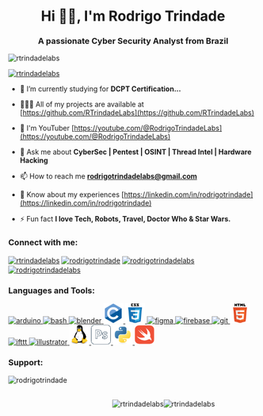 <h1 align="center">Hi 🖖🏻, I'm Rodrigo Trindade</h1>
<h3 align="center">A passionate Cyber Security Analyst from Brazil</h3>

<p align="left"> <img src="https://komarev.com/ghpvc/?username=rtrindadelabs&label=Profile%20views&color=0e75b6&style=flat" alt="rtrindadelabs" /> </p>

<p align="left"> <a href="https://twitter.com/rtrindadelabs" target="blank"><img src="https://img.shields.io/twitter/follow/rtrindadelabs?logo=twitter&style=for-the-badge" alt="rtrindadelabs" /></a> </p>

- 🌱 I’m currently studying for **DCPT Certification...**

- 👨🏻‍💻 All of my projects are available at [https://github.com/RTrindadeLabs](https://github.com/RTrindadeLabs)

- 🎥 I'm YouTuber [https://youtube.com/@RodrigoTrindadeLabs](https://youtube.com/@RodrigoTrindadeLabs)

- 💬 Ask me about **CyberSec | Pentest | OSINT | Thread Intel | Hardware Hacking**

- 📫 How to reach me **rodrigotrindadelabs@gmail.com**

- 📄 Know about my experiences [https://linkedin.com/in/rodrigotrindade](https://linkedin.com/in/rodrigotrindade)

- ⚡ Fun fact **I love Tech, Robots, Travel, Doctor Who & Star Wars.**

<h3 align="left">Connect with me:</h3>
<p align="left">
<a href="https://twitter.com/rtrindadelabs" target="blank"><img align="center" src="https://raw.githubusercontent.com/rahuldkjain/github-profile-readme-generator/master/src/images/icons/Social/twitter.svg" alt="rtrindadelabs" height="30" width="40" /></a>
<a href="https://linkedin.com/in/rodrigotrindade" target="blank"><img align="center" src="https://raw.githubusercontent.com/rahuldkjain/github-profile-readme-generator/master/src/images/icons/Social/linked-in-alt.svg" alt="rodrigotrindade" height="30" width="40" /></a>
<a href="https://instagram.com/rodrigotrindadelabs" target="blank"><img align="center" src="https://raw.githubusercontent.com/rahuldkjain/github-profile-readme-generator/master/src/images/icons/Social/instagram.svg" alt="rodrigotrindadelabs" height="30" width="40" /></a>
<a href="https://www.youtube.com/c/rodrigotrindadelabs" target="blank"><img align="center" src="https://raw.githubusercontent.com/rahuldkjain/github-profile-readme-generator/master/src/images/icons/Social/youtube.svg" alt="rodrigotrindadelabs" height="30" width="40" /></a>
</p>

<h3 align="left">Languages and Tools:</h3>
<p align="left"> <a href="https://www.arduino.cc/" target="_blank" rel="noreferrer"> <img src="https://cdn.worldvectorlogo.com/logos/arduino-1.svg" alt="arduino" width="40" height="40"/> </a> <a href="https://www.gnu.org/software/bash/" target="_blank" rel="noreferrer"> <img src="https://www.vectorlogo.zone/logos/gnu_bash/gnu_bash-icon.svg" alt="bash" width="40" height="40"/> </a> <a href="https://www.blender.org/" target="_blank" rel="noreferrer"> <img src="https://download.blender.org/branding/community/blender_community_badge_white.svg" alt="blender" width="40" height="40"/> </a> <a href="https://www.cprogramming.com/" target="_blank" rel="noreferrer"> <img src="https://raw.githubusercontent.com/devicons/devicon/master/icons/c/c-original.svg" alt="c" width="40" height="40"/> </a> <a href="https://www.w3schools.com/css/" target="_blank" rel="noreferrer"> <img src="https://raw.githubusercontent.com/devicons/devicon/master/icons/css3/css3-original-wordmark.svg" alt="css3" width="40" height="40"/> </a> <a href="https://www.figma.com/" target="_blank" rel="noreferrer"> <img src="https://www.vectorlogo.zone/logos/figma/figma-icon.svg" alt="figma" width="40" height="40"/> </a> <a href="https://firebase.google.com/" target="_blank" rel="noreferrer"> <img src="https://www.vectorlogo.zone/logos/firebase/firebase-icon.svg" alt="firebase" width="40" height="40"/> </a> <a href="https://git-scm.com/" target="_blank" rel="noreferrer"> <img src="https://www.vectorlogo.zone/logos/git-scm/git-scm-icon.svg" alt="git" width="40" height="40"/> </a> <a href="https://www.w3.org/html/" target="_blank" rel="noreferrer"> <img src="https://raw.githubusercontent.com/devicons/devicon/master/icons/html5/html5-original-wordmark.svg" alt="html5" width="40" height="40"/> </a> <a href="https://ifttt.com/" target="_blank" rel="noreferrer"> <img src="https://www.vectorlogo.zone/logos/ifttt/ifttt-ar21.svg" alt="ifttt" width="40" height="40"/> </a> <a href="https://www.adobe.com/in/products/illustrator.html" target="_blank" rel="noreferrer"> <img src="https://www.vectorlogo.zone/logos/adobe_illustrator/adobe_illustrator-icon.svg" alt="illustrator" width="40" height="40"/> </a> <a href="https://www.linux.org/" target="_blank" rel="noreferrer"> <img src="https://raw.githubusercontent.com/devicons/devicon/master/icons/linux/linux-original.svg" alt="linux" width="40" height="40"/> </a> <a href="https://www.photoshop.com/en" target="_blank" rel="noreferrer"> <img src="https://raw.githubusercontent.com/devicons/devicon/master/icons/photoshop/photoshop-line.svg" alt="photoshop" width="40" height="40"/> </a> <a href="https://www.python.org" target="_blank" rel="noreferrer"> <img src="https://raw.githubusercontent.com/devicons/devicon/master/icons/python/python-original.svg" alt="python" width="40" height="40"/> </a> <a href="https://developer.apple.com/swift/" target="_blank" rel="noreferrer"> <img src="https://raw.githubusercontent.com/devicons/devicon/master/icons/swift/swift-original.svg" alt="swift" width="40" height="40"/> </a> </p>

<h3 align="left">Support:</h3>
<p><a href="https://www.buymeacoffee.com/buymeacoffe rodrigotrindade"> <img align="left" src="https://cdn.buymeacoffee.com/buttons/v2/default-yellow.png" height="50" width="210" alt="rodrigotrindade" /></a></p><br><br>

<p><img align="left" src="https://github-readme-stats.vercel.app/api/top-langs?username=rtrindadelabs&show_icons=true&locale=en&layout=compact" alt="rtrindadelabs" /></p>

<p><img align="left" src="https://github-readme-stats.vercel.app/api?username=rtrindadelabs&show_icons=true&locale=en" alt="rtrindadelabs" /></p>
